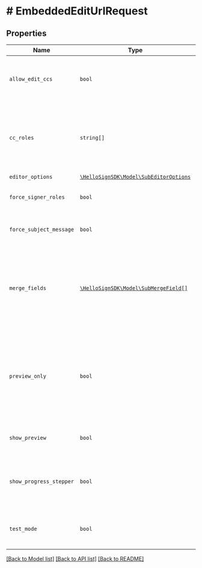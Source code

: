 # # EmbeddedEditUrlRequest



## Properties

Name | Type | Description | Notes
------------ | ------------- | ------------- | -------------
| `allow_edit_ccs` | ```bool``` |  This allows the requester to enable/disable to add or change CC roles when editing the template.  |  [default to false] |
| `cc_roles` | ```string[]``` |  The CC roles that must be assigned when using the template to send a signature request. To remove all CC roles, pass in a single role with no name. For use in a POST request.  |  |
| `editor_options` | [```\HelloSignSDK\Model\SubEditorOptions```](SubEditorOptions.md) |    |  |
| `force_signer_roles` | ```bool``` |  Provide users the ability to review/edit the template signer roles.  |  [default to false] |
| `force_subject_message` | ```bool``` |  Provide users the ability to review/edit the template subject and message.  |  [default to false] |
| `merge_fields` | [```\HelloSignSDK\Model\SubMergeField[]```](SubMergeField.md) |  Add additional merge fields to the template, which can be used used to pre-fill data by passing values into signature requests made with that template.      Remove all merge fields on the template by passing an empty array `[]`.  |  |
| `preview_only` | ```bool``` |  This allows the requester to enable the preview experience (i.e. does not allow the requester&#39;s end user to add any additional fields via the editor).<br><br>**Note**: This parameter overwrites `show_preview&#x3D;true` (if set).  |  [default to false] |
| `show_preview` | ```bool``` |  This allows the requester to enable the editor/preview experience.  |  [default to false] |
| `show_progress_stepper` | ```bool``` |  When only one step remains in the signature request process and this parameter is set to `false` then the progress stepper will be hidden.  |  [default to true] |
| `test_mode` | ```bool``` |  Whether this is a test, locked templates will only be available for editing if this is set to `true`. Defaults to `false`.  |  [default to false] |

[[Back to Model list]](../../README.md#models) [[Back to API list]](../../README.md#endpoints) [[Back to README]](../../README.md)
